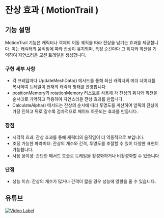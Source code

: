 # 잔상 효과 ( MotionTrail )

## 기능 설명
 MotionTrail 기능은 캐릭터나 객체의 이동 궤적을 따라 잔상을 남기는 효과를 제공합니다.
이는 캐릭터의 움직임에 따라 잔상이 유지되며, 특정 순간마다 그 위치와 회전을 기억하여 자연스러운 모션 트레일을 생성합니다.

 ### 구현 세부 사항
* 각 프레임마다 UpdateMeshData() 메서드를 통해 최신 캐릭터의 메쉬 데이터를 복사하여 트레일이 현재의 캐릭터 형태를 반영합니다.
* positionMemory와 rotationMemory 리스트를 사용해 각 잔상의 위치와 회전을 순서대로 기억하고 적용하여 자연스러운 잔상 효과를 만듭니다.
* CalculateAlpha() 메서드는 잔상의 순서에 따라 투명도를 계산하여 앞쪽의 잔상이 가장 진하고 뒤로 갈수록 점차적으로 페이드 아웃되는 효과를 만듭니다.

 ### 장점
* 시각적 효과: 잔상 효과를 통해 캐릭터의 움직임이 더 역동적으로 보입니다.
* 조정 가능한 파라미터: 잔상의 개수와 간격, 투명도를 조절할 수 있어 다양한 표현이 가능합니다.
* 사용 용이성: 간단한 메서드 호출로 트레일을 활성화하거나 비활성화할 수 있습니다

 ### 단점
* 성능 이슈: 잔상의 개수가 많거나 간격이 짧을 경우 성능에 영향을 줄 수 있습니다.
   
## 유튜브
 [![Video Label](http://img.youtube.com/vi/cIZAh9KvaeA/0.jpg)](https://youtu.be/cIZAh9KvaeA)
 
